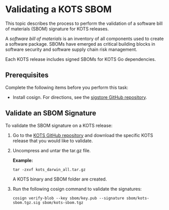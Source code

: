# Validating a KOTS SBOM

<!-- This template is used for a single procedures. For a workflow that contains multiple procedures/tasks, use the process/multiple procedure template.-->

This topic describes the process to perform the validation of a software bill of materials (SBOM) signature for KOTS releases.

A _software bill of materials_ is an inventory of all components used to create a software package. SBOMs have emerged as critical building blocks in software security and software supply chain risk management.

Each KOTS release includes signed SBOMs for KOTS Go dependencies. 


## Prerequisites

Complete the following items before you perform this task:
* Install cosign. For directions, see the [sigstore GitHub repository](https://github.com/sigstore/cosign).

## Validate an SBOM Signature

To validate the SBOM signature on a KOTS release:

1. Go to the [KOTS GitHub repository](https://github.com/replicatedhq/kots/releases) and download the specific KOTS release that you would like to validate.
1. Uncompress and untar the tar.gz file.

    **Example:**

    ```
    tar -zxvf kots_darwin_all.tar.gz
    ```
    A KOTS binary and SBOM folder are created.
1. Run the following cosign command to validate the signatures:
    ```
    cosign verify-blob --key sbom/key.pub --signature sbom/kots-sbom.tgz.sig sbom/kots-sbom.tgz
    ```

